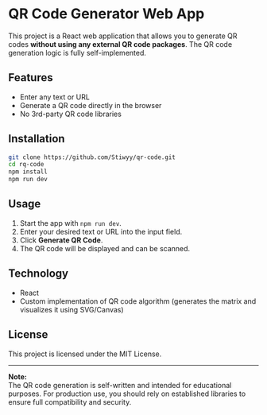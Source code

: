 # QR Code Generator Web App

This project is a React web application that allows you to generate QR codes **without using any external QR code packages**. The QR code generation logic is fully self-implemented.

## Features

- Enter any text or URL
- Generate a QR code directly in the browser
- No 3rd-party QR code libraries

## Installation

```bash
git clone https://github.com/Stiwyy/qr-code.git
cd rq-code
npm install
npm run dev
```

## Usage

1. Start the app with `npm run dev`.
2. Enter your desired text or URL into the input field.
3. Click **Generate QR Code**.
4. The QR code will be displayed and can be scanned.

## Technology

- React
- Custom implementation of QR code algorithm (generates the matrix and visualizes it using SVG/Canvas)

## License

This project is licensed under the MIT License.

---

**Note:**  
The QR code generation is self-written and intended for educational purposes. For production use, you should rely on established libraries to ensure full compatibility and security.
